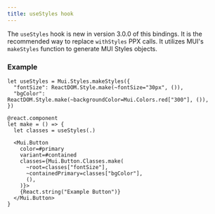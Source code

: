 ```yaml
---
title: useStyles hook
---
```


The `useStyles` hook is new in version 3.0.0 of this bindings. It is the
recommended way to replace `withStyles` PPX calls. It utilizes MUI's
`makeStyles` function to generate MUI Styles objects.

### Example

```rescript
let useStyles = Mui.Styles.makeStyles({
  "fontSize": ReactDOM.Style.make(~fontSize="30px", ()),
  "bgColor": ReactDOM.Style.make(~backgroundColor=Mui.Colors.red["300"], ()),
})

@react.component
let make = () => {
  let classes = useStyles(.)

  <Mui.Button
    color=#primary
    variant=#contained
    classes={Mui.Button.Classes.make(
      ~root=classes["fontSize"],
      ~containedPrimary=classes["bgColor"],
      (),
    )}>
    {React.string("Example Button")}
  </Mui.Button>
}
```
